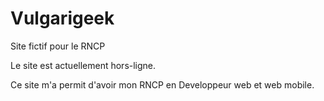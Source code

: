 # Vulgarigeek
Site fictif pour le RNCP

Le site est actuellement hors-ligne.

Ce site m'a permit d'avoir mon RNCP en Developpeur web et web mobile.


	 
	
	 
	 
	 
	 
	 
	 
	 
	 
	 
	
	 
	 
	 
	 


	
	
 

